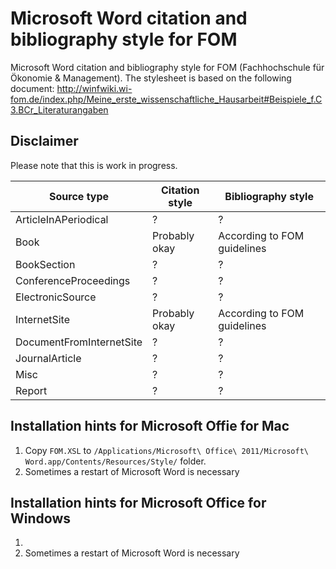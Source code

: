 # Microsoft Word citation and bibliography style for FOM

Microsoft Word citation and bibliography style for FOM (Fachhochschule für Ökonomie & Management).
The stylesheet is based on the following document:
http://winfwiki.wi-fom.de/index.php/Meine_erste_wissenschaftliche_Hausarbeit#Beispiele_f.C3.BCr_Literaturangaben

## Disclaimer
Please note that this is work in progress.

|Source type              |Citation style        |Bibliography style          |
|-----------              |---------------       |------------------          |
|ArticleInAPeriodical     |?                     |?                           |
|Book                     |Probably okay         |According to FOM guidelines |
|BookSection              |?                     |?                           |
|ConferenceProceedings    |?                     |?                           |
|ElectronicSource         |?                     |?                           |
|InternetSite             |Probably okay         |According to FOM guidelines |
|DocumentFromInternetSite |?                     |?                           |
|JournalArticle           |?                     |?                           |
|Misc                     |?                     |?                           |
|Report                   |?                     |?                           |

## Installation hints for Microsoft Offie for Mac
1. Copy `FOM.XSL` to `/Applications/Microsoft\ Office\ 2011/Microsoft\ Word.app/Contents/Resources/Style/` folder.
1. Sometimes a restart of Microsoft Word is necessary

## Installation hints for Microsoft Office for Windows
1. 
1. Sometimes a restart of Microsoft Word is necessary

